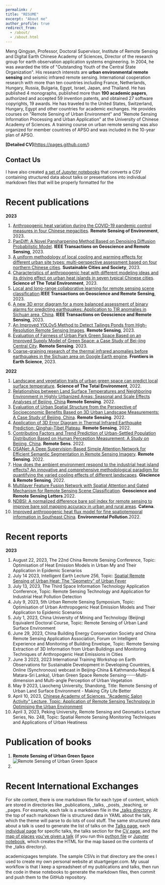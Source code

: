 ```yaml
---
permalink: /
title: "RESUME"
excerpt: "About me"
author_profile: true
redirect_from: 
  - /about/
  - /about.html
---
```


Meng Qingyan, Professor, Doctoral Supervisor, Institute of Remote Sensing and Digital Earth Chinese Academy of Sciences, Director of the research group for earth observation application systems engineering. In 2004, he was awarded the title of "Outstanding Youth of the Central State Organization".
His research interests are **urban environmental remote sensing** and seismic infrared remote sensing. International cooperation research with more than ten countries including France, Netherlands, Hungary, Russia, Bulgaria, Egypt, Israel, Japan, and Thailand. 
He has published 4 monographs, published more than **190 academic papers**, authorized and accepted 59 invention patents, and obtained 27 software copyrights, 19 awards. He has traveled to the United States, Switzerland, Hungary, Egypt and other countries for academic exchanges.
He provides courses on "Remote Sensing of Urban Environment" and "Remote Sensing Information Processing and Urban Application" at the University of Chinese Academy of Sciences. A training course on urban remote sensing was also organized for member countries of APSO and was included in the 10-year plan of APSO.

**[Detailed CV]**(https://pages.github.com/)

Contact Us
------

I have also created [a set of Jupyter notebooks](https://github.com/academicpages/academicpages.github.io/tree/master/markdown_generator
) that converts a CSV containing structured data about talks or presentations into individual markdown files that will be properly formatted for the 

# Recent publications

**2023**

1. [Anthropogenic heat variation during the COVID-19 pandemic control measures in four Chinese megacities](https://www.sciencedirect.com/science/article/pii/S0034425723001530). **Remote Sensing of Environment**, 2023.
2. [PanDiff: A Novel Pansharpening Method Based on Denoising Diffusion Probabilistic Model](https://ieeexplore.ieee.org/abstract/document/10136205). **IEEE Transactions on Geoscience and Remote Sensing**, 2023.
3. [A uniform methodology of local cooling and warming effects for different urban site types: multi-perspective assessment based on four northern Chinese cities](https://www.sciencedirect.com/science/article/abs/pii/S2210670723002639). **Sustainable Cities and Society**, 2023.
4. [Characteristics of anthropogenic heat with different modeling ideas and its driving effect on urban heat islands in seven typical Chinese cities](https://www.sciencedirect.com/science/article/abs/pii/S0048969723026104). **Science of The Total Environment**, 2023.
5. [Local and long-range collaborative learning for remote sensing scene classification](https://ieeexplore.ieee.org/abstract/document/10093899).**IEEE Transactions on Geoscience and Remote Sensing**, 2023. 
6. [A new 3D error diagram for a more balanced assessment of binary alarms for predicting earthquakes: Application to TIR anomalies in Sichuan area, China](https://ieeexplore.ieee.org/abstract/document/10175874). **IEEE Transactions on Geoscience and Remote Sensing**, 2023. 
7. [An Improved YOLOv5 Method to Detect Tailings Ponds from High-Resolution Remote Sensing Images](https://www.mdpi.com/2072-4292/15/7/1796). **Remote Sensing**, 2023.
8. [Evaluation of Fairness of Urban Park Green Space Based on an Improved Supply Model of Green Space: a Case Study of Bei-jing Central City](https://www.mdpi.com/2072-4292/15/1/244). **Remote Sensing**. 2023.
9. [Coarse-graining research of the thermal infrared anomalies before earthquakes in the Sichuan area on Google Earth engine](https://www.frontiersin.org/articles/10.3389/feart.2023.1101165/full). **Frontiers in Earth Science**, 2023.


**2022**

1. [Landscape and vegetation traits of urban green space can predict local surface temperature](https://www.sciencedirect.com/science/article/abs/pii/S0048969722010981). **Science of The Total Environment**, 2022.
2. [Relationships between Land Surface Temperatures and Neighboring Environment in Highly Urbanized Areas: Seasonal and Scale Effects Analyses of Beijing, China](https://www.mdpi.com/2072-4292/14/17/4340) **Remote Sensing**. 2022.
3. [Evaluation of Urban Spatial Structure from the Perspective of Socioeconomic Benefits Based on 3D Urban Landscape Measurements: A Case Study of Beijing, China](https://www.mdpi.com/2072-4292/14/21/5511). **Remote Sensing**. 2022.
4. [Application of 3D Error Diagram in Thermal Infrared Earthquake Prediction: Qinghai–Tibet Plateau](https://www.mdpi.com/2072-4292/14/23/5925). **Remote Sensing**, 2022.
5. [Contributing Factors and Trend Prediction of Urban-Settled Population Distribution Based on Human Perception Measurement: A Study on Beijing, China](https://www.mdpi.com/2072-4292/14/16/3965). **Remote Sens**. 2022.
6. [DSANet: A Deep Supervision-Based Simple Attention Network for Efficient Semantic Segmentation in Remote Sensing Imagery](https://www.mdpi.com/2072-4292/14/21/5399). **Remote Sensing**. 2022. 
7. [How does the ambient environment respond to the industrial heat island effects? An innovative and comprehensive methodological paradigm for quantifying the varied cooling effects of different landscapes](https://www.tandfonline.com/doi/full/10.1080/15481603.2022.2127463). **Giscience & Remote Sensing**, 2022.
8. [Multilayer Feature Fusion Network with Spatial Attention and Gated Mechanism for Remote Sensing Scene Classification](https://ieeexplore.ieee.org/abstract/document/9770786). **Geoscience and Remote Sensing Letters**.2022.
9. [NDBSI: A normalized difference bare soil index for remote sensing to improve bare soil mapping accuracy in urban and rural areas](https://www.sciencedirect.com/science/article/abs/pii/S034181622200251X). **Catena**.
10. [Improved anthropogenic heat flux model for fine spatiotemporal information in Southeast China](https://www.sciencedirect.com/science/article/abs/pii/S0269749122001312). **Environmental Pollution**.2022.


Recent reports 
======

**2023**

1. August 22, 2023, The 22nd China Remote Sensing Conference, Topic: Optimisation of Heat Emission Models in Urban My and Their Application in Epidemic Scenarios
2. July 14 2023, Intelligent Earth Lecture 256, Topic: [Spatial Remote Sensing of Urban Heat: The "Geometry" of Urban Fever](https://mp.weixin.qq.com/s/pcaTNcx6dlQbaNsOlsxVYQ)
3. July 13, 2023, The Third Space Information Technology Application Conference, Topic: Remote Sensing Technology and Application for Industrial Heat Pollution Detection
4. July 9, 2023, 5th Urban Remote Sensing Symposium, Topic: Optimisation of Urban Anthropogenic Heat Emission Models and Their Application to Epidemic Scenarios
5. July 1, 2023, China University of Mining and Technology (Beijing) Equivalent Doctoral Course, Topic: Remote Sensing of Urban Land Surface Environment
6. June 29, 2023, China Building Energy Conservation Society and China Remote Sensing Application Association, Forum on Intelligent Experience and Monitoring of Building Envelope, Topic: Remote Sensing Extraction of 3D Information from Urban Buildings and Monitoring Techniques of Anthropogenic Heat Emissions in Cities
7. June 3 2023, 2023 International Training Workshop on Earth Observations for Sustainable Development in Developing Countries, Online (Synchronous) webcast in Beijing-China & Kathmandu-Nepal & Matara-Sri Lanka), Urban Green Space Remote Sensing-----Multi-dimension and Multi-angle Perception of Urban Vegetation
8. May 9 2023, Liaocheng University, Shandong, Title: Remote Sensing of Urban Land Surface Environment - Making City Life Better
9. April 10, 2023, [Chinese Academy of Sciences, "Academic Salon Activity" Lecture, Topic: Application of Remote Sensing Technology in Optimising the Urban Environment](https://idea.cas.cn/viewconf.action?docid=84483#baogao1)
10. April 3, 2023, Peking University, Remote Sensing and Geomatics Lecture Series, No. 248, Topic: Spatial Remote Sensing Monitoring Techniques and Applications of Urban Heatiness

Publication of books 
======
1. **Remote Sensing of Urban Green Space**![Remote Sensing of Urban Green Space]([https://ss2.bdstatic.com/70cFvnSh_Q1YnxGkpoWK1HF6hhy/it/u=1613194509,3683268681&fm=26&gp=0.jpg](https://bkimg.cdn.bcebos.com/pic/3b292df5e0fe9925bc31ce99dae049df8db1ca13dbeb?x-bce-process=image/watermark,image_d2F0ZXIvYmFpa2U4MA==,g_7,xp_5,yp_5/format,f_auto))
2. 

Recent International Exchanges
======
For site content, there is one markdown file for each type of content, which are stored in directories like _publications, _talks, _posts, _teaching, or _pages. For example, each talk is a markdown file in the [_talks directory](https://github.com/academicpages/academicpages.github.io/tree/master/_talks). At the top of each markdown file is structured data in YAML about the talk, which the theme will parse to do lots of cool stuff. The same structured data about a talk is used to generate the list of talks on the [Talks page](https://academicpages.github.io/talks), each [individual page](https://academicpages.github.io/talks/2012-03-01-talk-1) for specific talks, the talks section for the [CV page](https://academicpages.github.io/cv), and the [map of places you've given a talk](https://academicpages.github.io/talkmap.html) (if you run this [python file](https://github.com/academicpages/academicpages.github.io/blob/master/talkmap.py) or [Jupyter notebook](https://github.com/academicpages/academicpages.github.io/blob/master/talkmap.ipynb), which creates the HTML for the map based on the contents of the _talks directory).

academicpages template. The sample CSVs in that directory are the ones I used to create my own personal website at stuartgeiger.com. My usual workflow is that I keep a spreadsheet of my publications and talks, then run the code in these notebooks to generate the markdown files, then commit and push them to the GitHub repository.


